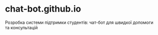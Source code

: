 # chat-bot.github.io
Розробка системи підтримки студентів: чат-бот для швидкої допомоги та консультацій
